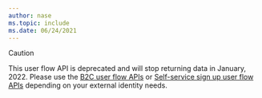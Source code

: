 ```yaml
---
author: nase
ms.topic: include
ms.date: 06/24/2021
---
```


<!-- markdownlint-disable MD041-->

> [!CAUTION]
> This user flow API is deprecated and will stop returning data in January, 2022. Please use the [B2C user flow APIs](/graph/api/resources/b2cidentityuserflow) or [Self-service sign up user flow APIs](/graph/api/resources/b2xidentityuserflow) depending on your external identity needs.
